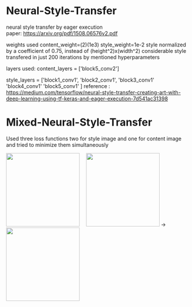# Neural-Style-Transfer
neural style transfer by eager execution  
paper: https://arxiv.org/pdf/1508.06576v2.pdf

weights used content_weight=(2)(1e3) style_weight=1e-2
style normalized by a coefficient of 0.75, instead of (height^2)x(width^2) 
considerable style transfered in just 200 iterations by mentioned hyperparameters 

layers used:
content_layers = ['block5_conv2'] 

style_layers = ['block1_conv1',
                'block2_conv1',
                'block3_conv1'
                'block4_conv1'
                'block5_conv1'
               ]
 reference : https://medium.com/tensorflow/neural-style-transfer-creating-art-with-deep-learning-using-tf-keras-and-eager-execution-7d541ac31398

# Mixed-Neural-Style-Transfer
Used three loss functions two for style image and one for content image
and tried to minimize them simultaneously

<p float="left">
  <img src="https://github.com/iamnotahumanbecauseiamabot/Neural-Style-Transfer/blob/master/results/download%20(25).png" width="200" />
  <img src="https://image.flaticon.com/icons/svg/61/61112.svg" width="10" />
  <img src="https://github.com/iamnotahumanbecauseiamabot/Neural-Style-Transfer/blob/master/results/download%20(26).png" width="200" />
  ->
  <img src="https://github.com/iamnotahumanbecauseiamabot/Neural-Style-Transfer/blob/master/results/download%20(27).png" width="200" />
</p>
